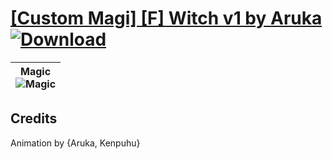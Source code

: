 # [\[Custom Magi\] \[F\] Witch v1 by Aruka](https://git.io/Jn3qT) [![Download](https://img.shields.io/badge/Download--red?style=social&logo=github)](https://git.io/Jn30A)

| <b>Magic</b><br/><img alt="Magic" src="https://git.io/JnON6"/> |
| :---: |

## Credits

Animation by {Aruka, Kenpuhu}

